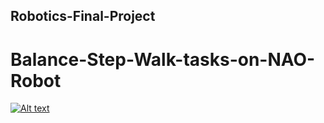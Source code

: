 ## Robotics-Final-Project
# Balance-Step-Walk-tasks-on-NAO-Robot


[![Alt text](https://img.youtube.com/vi/B3UwNWFDktk/0.jpg)](https://www.youtube.com/watch?v=B3UwNWFDktk)






